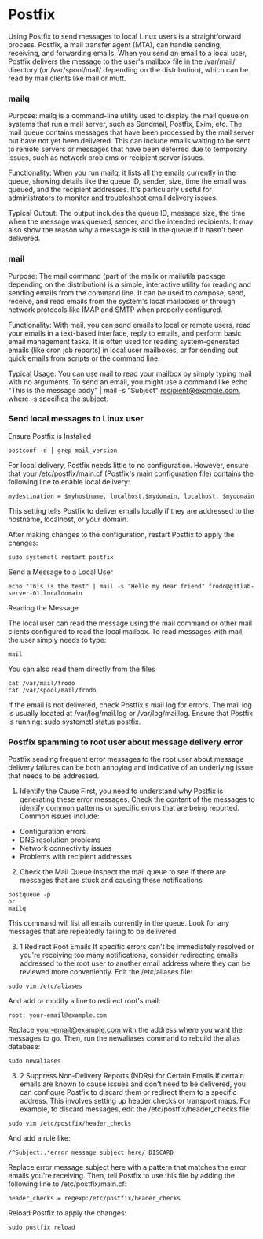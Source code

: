 # Postfix
Using Postfix to send messages to local Linux users is a straightforward process. Postfix, a mail transfer agent (MTA), can handle sending, receiving, and forwarding emails. When you send an email to a local user, Postfix delivers the message to the user's mailbox file in the /var/mail/ directory (or /var/spool/mail/ depending on the distribution), which can be read by mail clients like mail or mutt. 

### mailq 
Purpose: mailq is a command-line utility used to display the mail queue on systems that run a mail server, such as Sendmail, Postfix, Exim, etc. The mail queue contains messages that have been processed by the mail server but have not yet been delivered. This can include emails waiting to be sent to remote servers or messages that have been deferred due to temporary issues, such as network problems or recipient server issues.
    
Functionality: When you run mailq, it lists all the emails currently in the queue, showing details like the queue ID, sender, size, time the email was queued, and the recipient addresses. It's particularly useful for administrators to monitor and troubleshoot email delivery issues.
    
Typical Output: The output includes the queue ID, message size, the time when the message was queued, sender, and the intended recipients. It may also show the reason why a message is still in the queue if it hasn't been delivered.
### mail
Purpose: The mail command (part of the mailx or mailutils package depending on the distribution) is a simple, interactive utility for reading and sending emails from the command line. It can be used to compose, send, receive, and read emails from the system's local mailboxes or through network protocols like IMAP and SMTP when properly configured.
    
Functionality: With mail, you can send emails to local or remote users, read your emails in a text-based interface, reply to emails, and perform basic email management tasks. It is often used for reading system-generated emails (like cron job reports) in local user mailboxes, or for sending out quick emails from scripts or the command line.
    
Typical Usage: You can use mail to read your mailbox by simply typing mail with no arguments. To send an email, you might use a command like echo "This is the message body" | mail -s "Subject" recipient@example.com, where -s specifies the subject.

### Send local messages to Linux user
Ensure Postfix is Installed
```
postconf -d | grep mail_version
```
For local delivery, Postfix needs little to no configuration. However, ensure that your /etc/postfix/main.cf (Postfix's main configuration file) contains the following line to enable local delivery:
```
mydestination = $myhostname, localhost.$mydomain, localhost, $mydomain
```
This setting tells Postfix to deliver emails locally if they are addressed to the hostname, localhost, or your domain.

After making changes to the configuration, restart Postfix to apply the changes:
```
sudo systemctl restart postfix
```

Send a Message to a Local User
```
echo "This is the test" | mail -s "Hello my dear friend" frodo@gitlab-server-01.localdomain
```

Reading the Message

The local user can read the message using the mail command or other mail clients configured to read the local mailbox. To read messages with mail, the user simply needs to type:
```
mail
```

You can also read them directly from the files
```
cat /var/mail/frodo
cat /var/spool/mail/frodo
```

If the email is not delivered, check Postfix's mail log for errors. The mail log is usually located at /var/log/mail.log or /var/log/maillog.
Ensure that Postfix is running: sudo systemctl status postfix.

### Postfix spamming to root user about message delivery error
Postfix sending frequent error messages to the root user about message delivery failures can be both annoying and indicative of an underlying issue that needs to be addressed.

1. Identify the Cause
First, you need to understand why Postfix is generating these error messages. Check the content of the messages to identify common patterns or specific errors that are being reported. Common issues include:
- Configuration errors
- DNS resolution problems
- Network connectivity issues
- Problems with recipient addresses

2. Check the Mail Queue
Inspect the mail queue to see if there are messages that are stuck and causing these notifications
```
postqueue -p
or
mailq
```
This command will list all emails currently in the queue. Look for any messages that are repeatedly failing to be delivered.

3. 1 Redirect Root Emails
If specific errors can't be immediately resolved or you're receiving too many notifications, consider redirecting emails addressed to the root user to another email address where they can be reviewed more conveniently. Edit the /etc/aliases file:
```
sudo vim /etc/aliases
```
And add or modify a line to redirect root's mail:
```
root: your-email@example.com
```
Replace your-email@example.com with the address where you want the messages to go. Then, run the newaliases command to rebuild the alias database:
```
sudo newaliases
```
3. 2  Suppress Non-Delivery Reports (NDRs) for Certain Emails
If certain emails are known to cause issues and don't need to be delivered, you can configure Postfix to discard them or redirect them to a specific address. This involves setting up header checks or transport maps. For example, to discard messages, edit the /etc/postfix/header_checks file:
```
sudo vim /etc/postfix/header_checks
```
And add a rule like:
```
/^Subject:.*error message subject here/ DISCARD
```
Replace error message subject here with a pattern that matches the error emails you're receiving. Then, tell Postfix to use this file by adding the following line to /etc/postfix/main.cf:
```
header_checks = regexp:/etc/postfix/header_checks
```
Reload Postfix to apply the changes:
```
sudo postfix reload
```
